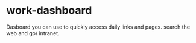 # work-dashboard
Dasboard you can use to quickly access daily links and pages. search the web and go/ intranet.

